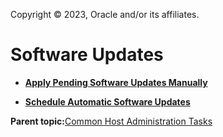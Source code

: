 Copyright © 2023, Oracle and/or its affiliates.

# Software Updates

-   **[Apply Pending Software Updates Manually](../topics/cockpit-softwaremanage_manage_manual_software_updates.md)**  

-   **[Schedule Automatic Software Updates](../topics/cockpit-softwaremanage_manage_automatic_software_updates.md)**  


**Parent topic:**[Common Host Administration Tasks](../topics/common_administration.md)

